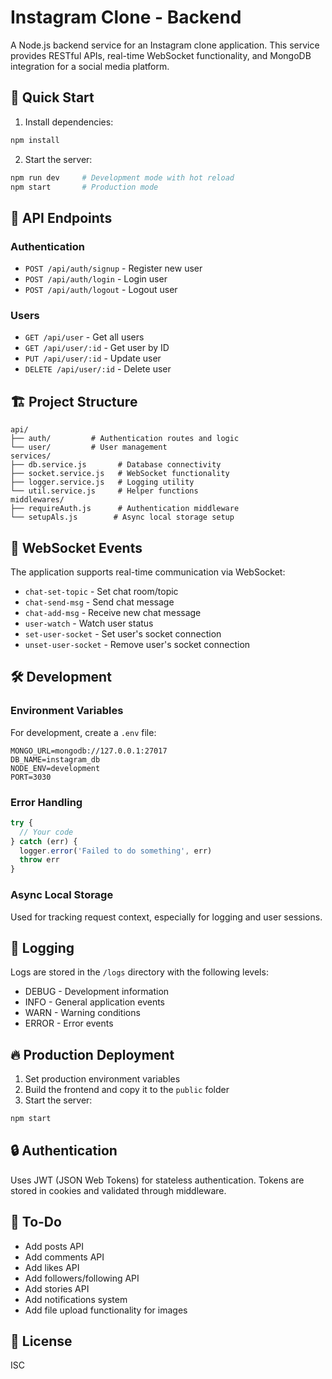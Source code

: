 # Instagram Clone - Backend

A Node.js backend service for an Instagram clone application. This service provides RESTful APIs, real-time WebSocket functionality, and MongoDB integration for a social media platform.

## 🚀 Quick Start

1. Install dependencies:
```bash
npm install
```

2. Start the server:
```bash
npm run dev     # Development mode with hot reload
npm start       # Production mode
```

## 📡 API Endpoints

### Authentication
- `POST /api/auth/signup` - Register new user
- `POST /api/auth/login` - Login user
- `POST /api/auth/logout` - Logout user

### Users
- `GET /api/user` - Get all users
- `GET /api/user/:id` - Get user by ID
- `PUT /api/user/:id` - Update user
- `DELETE /api/user/:id` - Delete user

## 🏗️ Project Structure

```
api/
├── auth/         # Authentication routes and logic
└── user/         # User management
services/
├── db.service.js       # Database connectivity
├── socket.service.js   # WebSocket functionality
├── logger.service.js   # Logging utility
└── util.service.js     # Helper functions
middlewares/
├── requireAuth.js      # Authentication middleware
└── setupAls.js        # Async local storage setup
```

## 🔌 WebSocket Events

The application supports real-time communication via WebSocket:

- `chat-set-topic` - Set chat room/topic
- `chat-send-msg` - Send chat message
- `chat-add-msg` - Receive new chat message
- `user-watch` - Watch user status
- `set-user-socket` - Set user's socket connection
- `unset-user-socket` - Remove user's socket connection

## 🛠️ Development

### Environment Variables

For development, create a `.env` file:
```
MONGO_URL=mongodb://127.0.0.1:27017
DB_NAME=instagram_db
NODE_ENV=development
PORT=3030
```

### Error Handling
```js
try {
  // Your code
} catch (err) {
  logger.error('Failed to do something', err)
  throw err
}
```

### Async Local Storage
Used for tracking request context, especially for logging and user sessions.

## 📝 Logging

Logs are stored in the `/logs` directory with the following levels:
- DEBUG - Development information
- INFO - General application events
- WARN - Warning conditions
- ERROR - Error events

## 🔥 Production Deployment

1. Set production environment variables
2. Build the frontend and copy it to the `public` folder
3. Start the server:
```bash
npm start
```

## 🔒 Authentication

Uses JWT (JSON Web Tokens) for stateless authentication. Tokens are stored in cookies and validated through middleware.

## 📝 To-Do

- Add posts API
- Add comments API
- Add likes API
- Add followers/following API
- Add stories API
- Add notifications system
- Add file upload functionality for images

## 📄 License

ISC
